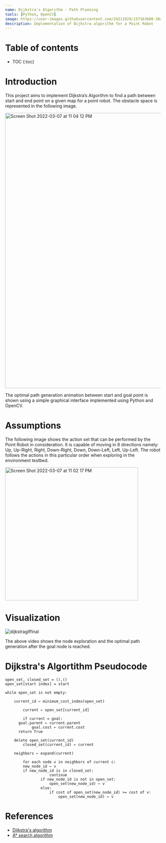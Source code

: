 ```yaml
---
name: Dijkstra's Algorithm - Path Planning
tools: [Python, OpenCV]
image: https://user-images.githubusercontent.com/24211929/157163680-38a9d0ac-95a9-40a3-99bd-0cd015e46b15.gif
description: Implementation of Dijkstra algorithm for a Point Robot
---
```


# Table of contents 

* TOC
{:toc}


# Introduction 

This project aims to implement Dijkstra’s Algorithm to find a path between start and end point on a given map for a point robot. 
The obstacle space is represented in the following image.


<img width="889" alt="Screen Shot 2022-03-07 at 11 04 12 PM" src="https://user-images.githubusercontent.com/24211929/157164038-0c720159-7a3e-45ec-85ed-8869977ec686.png">

The optimal path generation animation between start and goal point is shown using a simple graphical interface implemented using Python and OpenCV. 

# Assumptions

The following image shows the action set that can be performed by the Point Robot in consideration. It is capable of moving in 8 directions namely: 
Up, Up-Right, Right, Down-Right, Down, Down-Left, Left, Up-Left. The robot follows the actions in this particular order when exploring in the environment testbed. 

<img width="430" alt="Screen Shot 2022-03-07 at 11 02 17 PM" src="https://user-images.githubusercontent.com/24211929/157163896-96cfe8de-aaa2-4da9-aa47-67e0f408f0ea.png">

<!-- 
#  3D Rendering Using MVC Architecture

Render a 3D scene using more than two objects in the scene. The objects will be rendered using their surface
meshes given in .ply file format.

![beethoven_model(1)](https://user-images.githubusercontent.com/24211929/54107033-04098e00-43fe-11e9-9055-62d5bbdd6024.png)
![beethoven_model(2)](https://user-images.githubusercontent.com/24211929/54107034-04a22480-43fe-11e9-8bb8-cef48b541ef1.png)

![beethoven_models(1)](https://user-images.githubusercontent.com/24211929/54107094-30250f00-43fe-11e9-9edc-ee9af4b41774.png)
![beethoven_models(2)](https://user-images.githubusercontent.com/24211929/54107095-30250f00-43fe-11e9-9047-caffd43c1fa4.png) -->

# Visualization 

![dijkstragiffinal](https://user-images.githubusercontent.com/24211929/157163680-38a9d0ac-95a9-40a3-99bd-0cd015e46b15.gif)

The above video shows the node exploration and the optimal path generation after the goal node is reached. 

# Dijkstra's Algortithm Pseudocode

<!-- 
> while Q is not empty:
>   u ← vertex in Q with min dist[u]   
>   for each neighbor v of u still in Q:
>   alt ← dist[u] + Graph.Edges(u, v)
>     if alt < dist[v]:              
>       dist[v] ← alt
>       prev[v] ← u
> return dist[], prev[] -->

```{python, eval = FALSE}
open_set, closed_set = (),()
open_set[start index] = start

while open_set is not empty:
		
    current_id ← minimum_cost_index(open_set)

		current ← open_set[current_id]

		if current = goal:
      goal.parent ← current.parent
			goal.cost ← current.cost
      return True
		
    delete open_set(current_id)
		closed_set(current_id) ← current
		
    neighbors ← expand(current)

		for each node v in neighbors of current c:
        new_node_id ← v
        if new_node_id is in closed_set:
					continue
				if new_node_id is not in open_set:
					open_set(new_node_id) ← v 
				else:
					if cost of open_set(new_node_id) >= cost of v:
						open_set(new_node_id) ← v  

```


# References

- [Dijkstra's algorithm](https://en.wikipedia.org/wiki/Dijkstra%27s_algorithm)
- [A* search algorithm](https://en.wikipedia.org/wiki/A*_search_algorithm)
